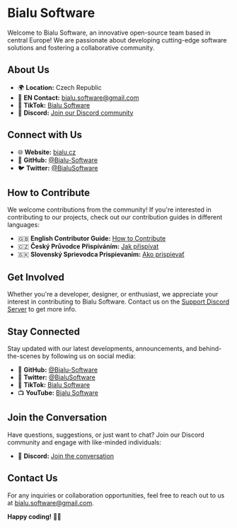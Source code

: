 

# Bialu Software

Welcome to Bialu Software, an innovative open-source team based in central Europe! We are passionate about developing cutting-edge software solutions and fostering a collaborative community.

## About Us

- 🌍 **Location:** Czech Republic
- 📧 **EN Contact:** [bialu.software@gmail.com](mailto:bialu.software@gmail.com)
- 🎥 **TikTok:** [Bialu Software](https://www.tiktok.com/@bialusoftware)
- 💬 **Discord:** [Join our Discord community](https://discord.gg/em8meadJ2X)

## Connect with Us

- 🌐 **Website:** [bialu.cz](https://bialu.cz)
- 📱 **GitHub:** [@Bialu-Software](https://github.com/Bialu-Software)
- 🐦 **Twitter:** [@BialuSoftware](https://twitter.com/BialuSoftware)

## How to Contribute

We welcome contributions from the community! If you're interested in contributing to our projects, check out our contribution guides in different languages:

- 🇬🇧 **English Contributor Guide:** [How to Contribute](https://github.com/Bialu-Software/.github/blob/main/CONTRIBUTING_EN.md)
- 🇨🇿 **Český Průvodce Přispíváním:** [Jak přispívat](https://github.com/Bialu-Software/.github/blob/main/CONTRIBUTING_CZ.md)
- 🇸🇰 **Slovenský Sprievodca Prispievaním:** [Ako prispievať](https://github.com/Bialu-Software/.github/blob/main/CONTRIBUTING_SK.md)

## Get Involved

Whether you're a developer, designer, or enthusiast, we appreciate your interest in contributing to Bialu Software. Contact us on the [Support Discord Server](https://discord.gg/em8meadJ2X) to get more info.

## Stay Connected

Stay updated with our latest developments, announcements, and behind-the-scenes by following us on social media:

- 🐙 **GitHub:** [@Bialu-Software](https://github.com/Bialu-Software)
- 📱 **Twitter:** [@BialuSoftware](https://twitter.com/BialuSoftware)
- 🎥 **TikTok:** [Bialu Software](https://www.tiktok.com/@bialusoftware)
- 📺 **YouTube:** [Bialu Software](https://www.youtube.com/@BialuSoftware)

## Join the Conversation

Have questions, suggestions, or just want to chat? Join our Discord community and engage with like-minded individuals:

- 💬 **Discord:** [Join the conversation](https://discord.gg/em8meadJ2X)

## Contact Us

For any inquiries or collaboration opportunities, feel free to reach out to us at [bialu.software@gmail.com](mailto:bialu.software@gmail.com).

**Happy coding!** 🚀✨

